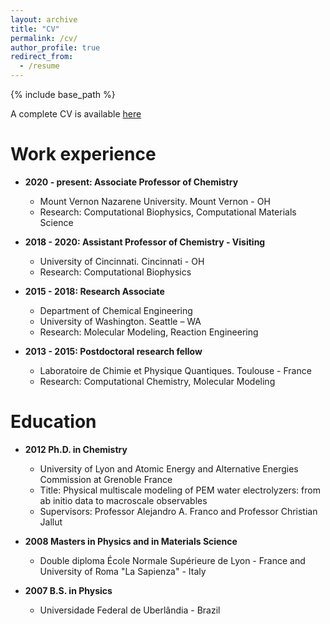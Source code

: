 ```yaml
---
layout: archive
title: "CV"
permalink: /cv/
author_profile: true
redirect_from:
  - /resume
---
```


{% include base_path %}

A complete CV is available [here](http://oliveiralfl.github.io/files/Oliveira_CV.pdf)

Work experience
======
* **2020 - present: Associate Professor of Chemistry**
  * Mount Vernon Nazarene University. Mount Vernon - OH
  * Research: Computational Biophysics, Computational Materials Science

* **2018 - 2020: Assistant Professor of Chemistry - Visiting**
  * University of Cincinnati. Cincinnati - OH 
  * Research: Computational Biophysics
 
* **2015 - 2018: Research Associate**
  * Department of Chemical Engineering
  * University of Washington. Seattle – WA
  * Research: Molecular Modeling, Reaction Engineering
 
* **2013 - 2015: Postdoctoral research fellow**
  * Laboratoire de Chimie et Physique Quantiques. Toulouse - France
  * Research: Computational Chemistry, Molecular Modeling
    
 
Education
======
* **2012 Ph.D. in Chemistry**
  * University of Lyon and Atomic Energy and Alternative Energies Commission at Grenoble France
  * Title: Physical multiscale modeling of PEM water electrolyzers: from ab initio data to macroscale observables
  * Supervisors: Professor Alejandro A. Franco and Professor Christian Jallut
 
* **2008 Masters in Physics and in Materials Science**
  * Double diploma École Normale Supérieure de Lyon - France and  University of Roma "La Sapienza" - Italy
 
* **2007 B.S. in Physics**
  * Universidade Federal de Uberlândia - Brazil
  
